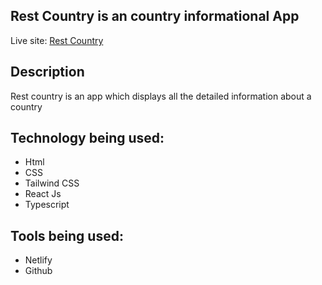 ## Rest Country is an country informational App

Live site:  [Rest Country](https://rest-countries-lithuania.netlify.app/)

## Description
Rest country is an app which displays all the detailed information about a country

## Technology being used:
* Html
* CSS
* Tailwind CSS
* React Js
* Typescript

## Tools being used:
* Netlify
* Github






